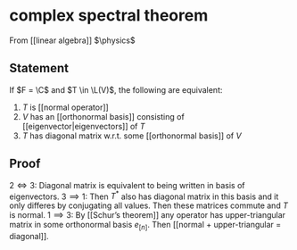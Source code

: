 # complex spectral theorem
From [[linear algebra]]
$\physics$
## Statement
If $F = \C$ and $T \in \L(V)$, the following are equivalent:
1. $T$ is [[normal operator]]
2. $V$ has an [[orthonormal basis]] consisting of [[eigenvector|eigenvectors]] of $T$
3. $T$ has diagonal matrix w.r.t. some [[orthonormal basis]] of $V$

## Proof
$2 \iff 3$: Diagonal matrix is equivalent to being written in basis of eigenvectors.
$3 \implies 1$: Then $T^{*}$ also has diagonal matrix in this basis and it only differes by conjugating all values. Then these matrices commute and $T$ is normal.
$1 \implies 3$: By [[Schur’s theorem]] any operator has upper-triangular matrix in some orthonormal basis $e_{[n]}$. Then [[normal + upper-triangular = diagonal]].
